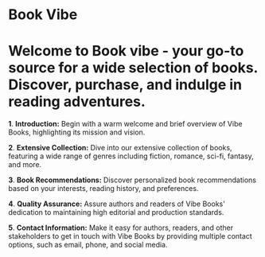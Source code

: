 # Book Vibe

# Welcome to Book vibe - your go-to source for a wide selection of books. Discover, purchase, and indulge in reading adventures.

**1**. **Introduction:** Begin with a warm welcome and brief overview of Vibe Books, highlighting its mission and vision.

**2**. **Extensive Collection:** Dive into our extensive collection of books, featuring a wide range of genres including fiction, romance, sci-fi, fantasy, and more.

**3**. **Book Recommendations:** Discover personalized book recommendations based on your interests, reading history, and preferences.

**4**. **Quality Assurance:** Assure authors and readers of Vibe Books' dedication to maintaining high editorial and production standards. 

**5**. **Contact Information:** Make it easy for authors, readers, and other stakeholders to get in touch with Vibe Books by providing multiple contact options, such as email, phone, and social media.